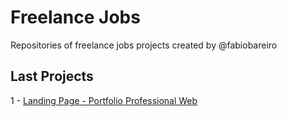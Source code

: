 # Freelance Jobs

Repositories of freelance jobs projects created by @fabiobareiro

## Last Projects

1 - [Landing Page - Portfolio Professional Web](https://fabiobareiro.github.io/freelance-landing-page/portfolio-profesional/)
